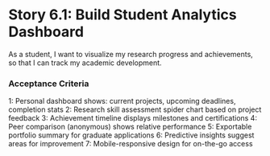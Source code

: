 # Story 6.1: Build Student Analytics Dashboard

As a student,
I want to visualize my research progress and achievements,
so that I can track my academic development.

### Acceptance Criteria
1: Personal dashboard shows: current projects, upcoming deadlines, completion stats
2: Research skill assessment spider chart based on project feedback
3: Achievement timeline displays milestones and certifications
4: Peer comparison (anonymous) shows relative performance
5: Exportable portfolio summary for graduate applications
6: Predictive insights suggest areas for improvement
7: Mobile-responsive design for on-the-go access
